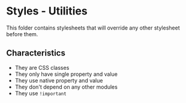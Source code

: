 # Styles - Utilities

This folder contains stylesheets that will override any other stylesheet before them.

## Characteristics
- They are CSS classes
- They only have single property and value
- They use native property and value
- They don't depend on any other modules
- They use `!important`
